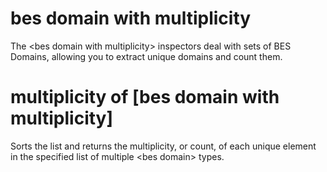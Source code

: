 # bes domain with multiplicity

The &lt;bes domain with multiplicity&gt; inspectors deal with sets of BES Domains, allowing you to extract unique domains and count them.

# multiplicity of [bes domain with multiplicity]

Sorts the list and returns the multiplicity, or count, of each unique element in the specified list of multiple &lt;bes domain&gt; types.
